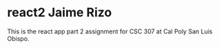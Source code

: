 # react2 Jaime Rizo
This is the react app part 2 assignment for CSC 307 at Cal Poly San Luis Obispo.
